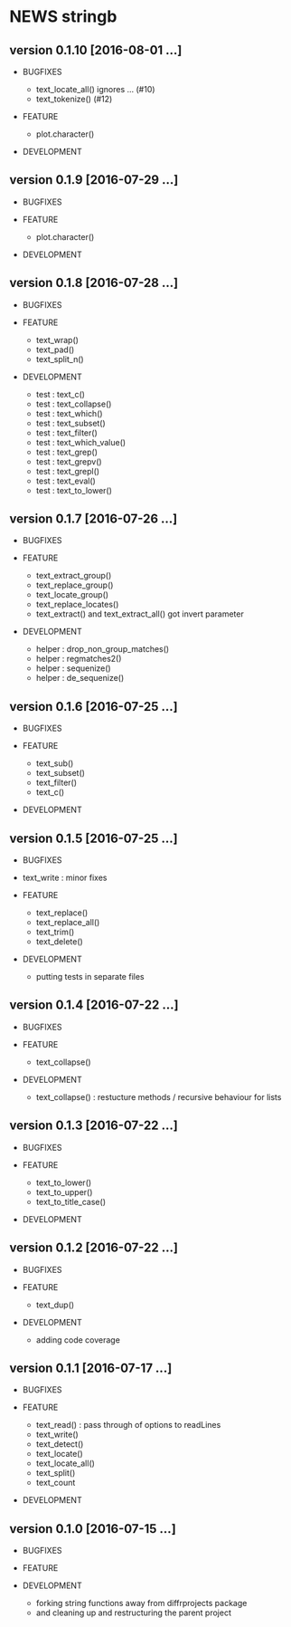 NEWS stringb
==========================================================================

version 0.1.10 [2016-08-01 ...] 
--------------------------------------------------------------------------

* BUGFIXES
    - text_locate_all() ignores ... (#10)
    - text_tokenize() (#12)
    
    
* FEATURE
    - plot.character()

    
* DEVELOPMENT



version 0.1.9 [2016-07-29 ...] 
--------------------------------------------------------------------------

* BUGFIXES

    
* FEATURE
    - plot.character()

    
* DEVELOPMENT
    


version 0.1.8 [2016-07-28 ...] 
--------------------------------------------------------------------------

* BUGFIXES

    
* FEATURE
    - text_wrap()
    - text_pad()
    - text_split_n()

    
* DEVELOPMENT
    - test : text_c()
    - test : text_collapse()
    - test : text_which() 
    - test : text_subset() 
    - test : text_filter()
    - test : text_which_value()
    - test : text_grep()
    - test : text_grepv()
    - test : text_grepl()
    - test : text_eval()
    - test : text_to_lower()
    
    

version 0.1.7 [2016-07-26 ...] 
--------------------------------------------------------------------------

* BUGFIXES

    
* FEATURE
    - text_extract_group()
    - text_replace_group()
    - text_locate_group()
    - text_replace_locates()
    - text_extract() and text_extract_all() got invert parameter

    
* DEVELOPMENT
    - helper : drop_non_group_matches()
    - helper : regmatches2()
    - helper : sequenize()
    - helper : de_sequenize()
    


 

version 0.1.6 [2016-07-25 ...] 
--------------------------------------------------------------------------

* BUGFIXES

    
* FEATURE
    - text_sub()
    - text_subset()
    - text_filter()
    - text_c()

    
* DEVELOPMENT
    
    



version 0.1.5 [2016-07-25 ...] 
--------------------------------------------------------------------------

* BUGFIXES
 - text_write : minor fixes

    
* FEATURE
    - text_replace()
    - text_replace_all()
    - text_trim()
    - text_delete()

    
* DEVELOPMENT
    - putting tests in separate files
    
    

version 0.1.4 [2016-07-22 ...] 
--------------------------------------------------------------------------

* BUGFIXES


    
* FEATURE
    - text_collapse() 

    
* DEVELOPMENT
    - text_collapse() : restucture methods / recursive behaviour for lists
    


version 0.1.3 [2016-07-22 ...] 
--------------------------------------------------------------------------

* BUGFIXES


    
* FEATURE
    - text_to_lower()
    - text_to_upper()
    - text_to_title_case()

    
* DEVELOPMENT
    





version 0.1.2 [2016-07-22 ...] 
--------------------------------------------------------------------------

* BUGFIXES


    
* FEATURE
    - text_dup()

    
* DEVELOPMENT
    - adding code coverage 



version 0.1.1 [2016-07-17 ...] 
--------------------------------------------------------------------------

* BUGFIXES


    
* FEATURE
    - text_read() : pass through of options to readLines
    - text_write()
    - text_detect()
    - text_locate()
    - text_locate_all()
    - text_split()
    - text_count


* DEVELOPMENT



version 0.1.0 [2016-07-15 ...]
--------------------------------------------------------------------------

* BUGFIXES


    
* FEATURE


* DEVELOPMENT
    - forking string functions away from diffrprojects package 
    - and cleaning up and restructuring the parent project

